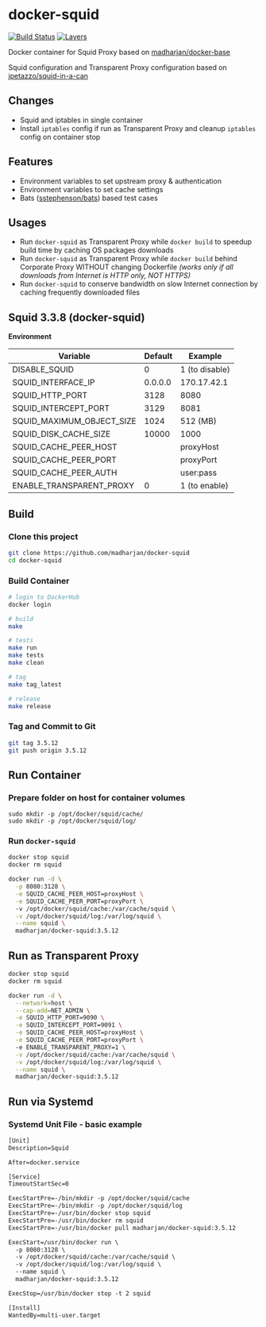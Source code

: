 # docker-squid

[![Build Status](https://travis-ci.com/madharjan/docker-squid.svg?branch=master)](https://travis-ci.com/madharjan/docker-squid)
[![Layers](https://images.microbadger.com/badges/image/madharjan/docker-squid.svg)](http://microbadger.com/images/madharjan/docker-squid)

Docker container for Squid Proxy based on [madharjan/docker-base](https://github.com/madharjan/docker-base/)

Squid configuration and Transparent Proxy configuration based on [jpetazzo/squid-in-a-can](https://github.com/jpetazzo/squid-in-a-can)

## Changes

* Squid and iptables in single container
* Install `iptables` config if run as Transparent Proxy and cleanup `iptables` config on container stop

## Features

* Environment variables to set upstream proxy & authentication
* Environment variables to set cache settings
* Bats ([sstephenson/bats](https://github.com/sstephenson/bats/)) based test cases

## Usages
* Run `docker-squid` as Transparent Proxy while `docker build` to speedup build time by caching  OS packages downloads
* Run `docker-squid` as Transparent Proxy while `docker build` behind Corporate Proxy WITHOUT changing Dockerfile *(works only if all downloads from Internet is HTTP only, NOT HTTPS)*
* Run `docker-squid` to conserve bandwidth on slow Internet connection by caching frequently downloaded files


## Squid 3.3.8 (docker-squid)

**Environment**

| Variable                  | Default | Example        |
|---------------------------|---------|----------------|
| DISABLE_SQUID             | 0       | 1 (to disable) |
| SQUID_INTERFACE_IP        | 0.0.0.0 | 170.17.42.1    |
| SQUID_HTTP_PORT           | 3128    | 8080           |
| SQUID_INTERCEPT_PORT      | 3129    | 8081           |
| SQUID_MAXIMUM_OBJECT_SIZE | 1024    | 512  (MB)      |
| SQUID_DISK_CACHE_SIZE     | 10000   | 1000           |
| SQUID_CACHE_PEER_HOST     |         | proxyHost      |
| SQUID_CACHE_PEER_PORT     |         | proxyPort      |
| SQUID_CACHE_PEER_AUTH     |         | user:pass      |
| ENABLE_TRANSPARENT_PROXY  | 0       | 1 (to enable)  |


## Build

### Clone this project

```bash
git clone https://github.com/madharjan/docker-squid
cd docker-squid
```

### Build Container

```bash
# login to DockerHub
docker login

# build
make

# tests
make run
make tests
make clean

# tag
make tag_latest

# release
make release
```

### Tag and Commit to Git

```bash
git tag 3.5.12
git push origin 3.5.12
```

## Run Container

### Prepare folder on host for container volumes
```
sudo mkdir -p /opt/docker/squid/cache/
sudo mkdir -p /opt/docker/squid/log/
```

### Run `docker-squid`

```bash
docker stop squid
docker rm squid

docker run -d \
  -p 8080:3128 \
  -e SQUID_CACHE_PEER_HOST=proxyHost \
  -e SQUID_CACHE_PEER_PORT=proxyPort \  
  -v /opt/docker/squid/cache:/var/cache/squid \
  -v /opt/docker/squid/log:/var/log/squid \
  --name squid \
  madharjan/docker-squid:3.5.12
```

## Run as Transparent Proxy

```bash
docker stop squid
docker rm squid

docker run -d \
  --network=host \
  --cap-add=NET_ADMIN \
  -e SQUID_HTTP_PORT=9090 \
  -e SQUID_INTERCEPT_PORT=9091 \
  -e SQUID_CACHE_PEER_HOST=proxyHost \
  -e SQUID_CACHE_PEER_PORT=proxyPort \  
  -e ENABLE_TRANSPARENT_PROXY=1 \
  -v /opt/docker/squid/cache:/var/cache/squid \
  -v /opt/docker/squid/log:/var/log/squid \
  --name squid \
  madharjan/docker-squid:3.5.12
```

## Run via Systemd

### Systemd Unit File - basic example

```txt
[Unit]
Description=Squid

After=docker.service

[Service]
TimeoutStartSec=0

ExecStartPre=-/bin/mkdir -p /opt/docker/squid/cache
ExecStartPre=-/bin/mkdir -p /opt/docker/squid/log
ExecStartPre=-/usr/bin/docker stop squid
ExecStartPre=-/usr/bin/docker rm squid
ExecStartPre=-/usr/bin/docker pull madharjan/docker-squid:3.5.12

ExecStart=/usr/bin/docker run \
  -p 8080:3128 \
  -v /opt/docker/squid/cache:/var/cache/squid \
  -v /opt/docker/squid/log:/var/log/squid \
  --name squid \
  madharjan/docker-squid:3.5.12

ExecStop=/usr/bin/docker stop -t 2 squid

[Install]
WantedBy=multi-user.target
```
